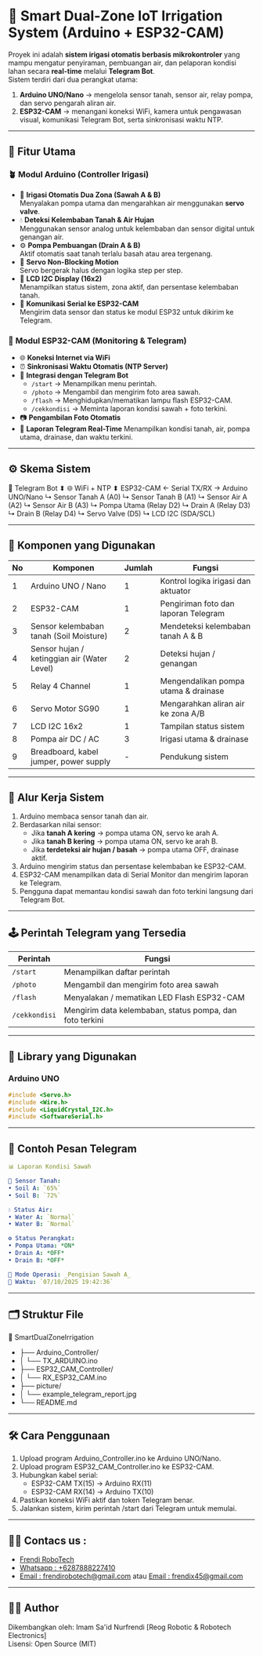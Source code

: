 # 🌾 Smart Dual-Zone IoT Irrigation System (Arduino + ESP32-CAM)

Proyek ini adalah **sistem irigasi otomatis berbasis mikrokontroler** yang mampu mengatur penyiraman, pembuangan air, dan pelaporan kondisi lahan secara **real-time** melalui **Telegram Bot**.  
Sistem terdiri dari dua perangkat utama:
1. **Arduino UNO/Nano** → mengelola sensor tanah, sensor air, relay pompa, dan servo pengarah aliran air.  
2. **ESP32-CAM** → menangani koneksi WiFi, kamera untuk pengawasan visual, komunikasi Telegram Bot, serta sinkronisasi waktu NTP.

---

## 🧩 Fitur Utama
### 🪴 **Modul Arduino (Controller Irigasi)**
- 🚿 **Irigasi Otomatis Dua Zona (Sawah A & B)**  
  Menyalakan pompa utama dan mengarahkan air menggunakan **servo valve**.
- 💧 **Deteksi Kelembaban Tanah & Air Hujan**  
  Menggunakan sensor analog untuk kelembaban dan sensor digital untuk genangan air.
- ⚙️ **Pompa Pembuangan (Drain A & B)**  
  Aktif otomatis saat tanah terlalu basah atau area tergenang.
- 🔄 **Servo Non-Blocking Motion**  
  Servo bergerak halus dengan logika step per step.
- 🧾 **LCD I2C Display (16x2)**  
  Menampilkan status sistem, zona aktif, dan persentase kelembaban tanah.
- 🔁 **Komunikasi Serial ke ESP32-CAM**  
  Mengirim data sensor dan status ke modul ESP32 untuk dikirim ke Telegram.

### 📸 **Modul ESP32-CAM (Monitoring & Telegram)**
- 🌐 **Koneksi Internet via WiFi**
- ⏰ **Sinkronisasi Waktu Otomatis (NTP Server)**
- 🤖 **Integrasi dengan Telegram Bot**
  - `/start` → Menampilkan menu perintah.  
  - `/photo` → Mengambil dan mengirim foto area sawah.  
  - `/flash` → Menghidupkan/mematikan lampu flash ESP32-CAM.  
  - `/cekkondisi` → Meminta laporan kondisi sawah + foto terkini.
- 📷 **Pengambilan Foto Otomatis**
- 💬 **Laporan Telegram Real-Time**
  Menampilkan kondisi tanah, air, pompa utama, drainase, dan waktu terkini.

---

## ⚙️ **Skema Sistem**
📱 Telegram Bot
⬍
🌐 WiFi + NTP
⬍
ESP32-CAM ← Serial TX/RX → Arduino UNO/Nano
↳ Sensor Tanah A (A0)
↳ Sensor Tanah B (A1)
↳ Sensor Air A (A2)
↳ Sensor Air B (A3)
↳ Pompa Utama (Relay D2)
↳ Drain A (Relay D3)
↳ Drain B (Relay D4)
↳ Servo Valve (D5)
↳ LCD I2C (SDA/SCL)

---

## 🔩 **Komponen yang Digunakan**

| No | Komponen | Jumlah | Fungsi |
|----|-----------|---------|--------|
| 1 | Arduino UNO / Nano | 1 | Kontrol logika irigasi dan aktuator |
| 2 | ESP32-CAM | 1 | Pengiriman foto dan laporan Telegram |
| 3 | Sensor kelembaban tanah (Soil Moisture) | 2 | Mendeteksi kelembaban tanah A & B |
| 4 | Sensor hujan / ketinggian air (Water Level) | 2 | Deteksi hujan / genangan |
| 5 | Relay 4 Channel | 1 | Mengendalikan pompa utama & drainase |
| 6 | Servo Motor SG90 | 1 | Mengarahkan aliran air ke zona A/B |
| 7 | LCD I2C 16x2 | 1 | Tampilan status sistem |
| 8 | Pompa air DC / AC | 3 | Irigasi utama & drainase |
| 9 | Breadboard, kabel jumper, power supply | - | Pendukung sistem |

---

## 🧠 **Alur Kerja Sistem**

1. Arduino membaca sensor tanah dan air.  
2. Berdasarkan nilai sensor:
   - Jika **tanah A kering** → pompa utama ON, servo ke arah A.  
   - Jika **tanah B kering** → pompa utama ON, servo ke arah B.  
   - Jika **terdeteksi air hujan / basah** → pompa utama OFF, drainase aktif.
3. Arduino mengirim status dan persentase kelembaban ke ESP32-CAM.
4. ESP32-CAM menampilkan data di Serial Monitor dan mengirim laporan ke Telegram.
5. Pengguna dapat memantau kondisi sawah dan foto terkini langsung dari Telegram Bot.

---

## 🕹️ **Perintah Telegram yang Tersedia**

| Perintah | Fungsi |
|-----------|---------|
| `/start` | Menampilkan daftar perintah |
| `/photo` | Mengambil dan mengirim foto area sawah |
| `/flash` | Menyalakan / mematikan LED Flash ESP32-CAM |
| `/cekkondisi` | Mengirim data kelembaban, status pompa, dan foto terkini |

---

## 🧰 **Library yang Digunakan**

### Arduino UNO
```cpp
#include <Servo.h>
#include <Wire.h>
#include <LiquidCrystal_I2C.h>
#include <SoftwareSerial.h>
```

---

## 📸 **Contoh Pesan Telegram**
```yaml
📊 Laporan Kondisi Sawah

🌱 Sensor Tanah:
• Soil A: `65%`
• Soil B: `72%`

💧 Status Air:
• Water A: `Normal`
• Water B: `Normal`

⚙️ Status Perangkat:
• Pompa Utama: *ON*
• Drain A: *OFF*
• Drain B: *OFF*

🚜 Mode Operasi: _Pengisian Sawah A_
📅 Waktu: `07/10/2025 19:42:36`
```

---

## 🗂️ **Struktur File**
📁 SmartDualZoneIrrigation
 - ├── Arduino_Controller/
 - │   └── TX_ARDUINO.ino
 - ├── ESP32_CAM_Controller/
 - │   └── RX_ESP32_CAM.ino
 - ├── picture/
 - │   └── example_telegram_report.jpg
 - └── README.md

---

## 🛠️ **Cara Penggunaan**
1. Upload program Arduino_Controller.ino ke Arduino UNO/Nano.
2. Upload program ESP32_CAM_Controller.ino ke ESP32-CAM.
3. Hubungkan kabel serial:
   - ESP32-CAM TX(15) → Arduino RX(11)
   - ESP32-CAM RX(14) → Arduino TX(10)
4. Pastikan koneksi WiFi aktif dan token Telegram benar.
5. Jalankan sistem, kirim perintah /start dari Telegram untuk memulai.

---

 ## 👨‍💻 **Contacs us :** 
* [Frendi RoboTech](https://www.instagram.com/frendi.co/)
* [Whatsapp : +6287888227410](https://wa.me/+6287888227410)
* [Email    : frendirobotech@gmail.com](https://mail.google.com/mail/u/0/?view=cm&tf=1&fs=1&to=frendirobotech@gmail.com) atau [Email    : frendix45@gmail.com](https://mail.google.com/mail/u/0/?view=cm&tf=1&fs=1&to=frendix45@gmail.com)

---

## 👨‍💻 **Author**
Dikembangkan oleh: Imam Sa'id Nurfrendi [Reog Robotic & Robotech Electronics]  
Lisensi: Open Source (MIT)
